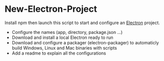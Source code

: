 # New-Electron-Project
Install npm then launch this script to start and configure an [Electron](https://electron.atom.io/) project.
- Configure the names (app, directory, package.json ...)
- Download and install a local Electron ready to run
- Download and configure a packager (electron-packager) to automaticly build Windows, Linux and Mac binaries with scripts
- Add a readme to explain all the configurations
 
